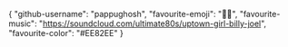 {
    "github-username": "pappughosh",
    "favourite-emoji": "🙋‍♂️",
    "favourite-music": "https://soundcloud.com/ultimate80s/uptown-girl-billy-joel",
    "favourite-color": "#EE82EE"
}
